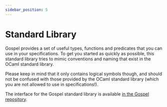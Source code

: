 ```yaml
---
sidebar_position: 5
---
```


# Standard Library

Gospel provides a set of useful types, functions and predicates that you can use
in your specifications. To get you started as quickly as possible, this standard
library tries to mimic conventions and naming that exist in the OCaml standard
library.

Please keep in mind that it only contains logical symbols though, and should not
be confused with those provided by the OCaml standard library (which you are not
allowed to use in specifications!).


The interface for the Gospel standard library is available [in the Gospel
repository](https://github.com/ocaml-gospel/gospel/blob/main/src/stdlib/gospelstdlib.mli).
